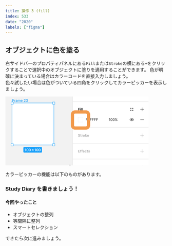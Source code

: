 ```yaml
---
title: 操作 3 (fill)
index: 533
date: "2020"
labels: ["figma"]
---
```


## オブジェクトに色を塗る

右サイドバーのプロパティパネルにある`Fill`または`Stroke`の横にある`+`をクリックすることで選択中のオブジェクトに塗りを適用することができます。
色が明確に決まっている場合はカラーコードを直接入力しましょう。  
色々試したい場合は色がついている四角をクリックしてカラーピッカーを表示しましょう。

![color-choice](./img/color-choice.png)

カラーピッカーの機能は以下のものがあります。

### Study Diary を書きましょう！

#### 今回やったこと

- オブジェクトの整列
- 等間隔に整列
- スマートセレクション

できたら次に進みましょう。
